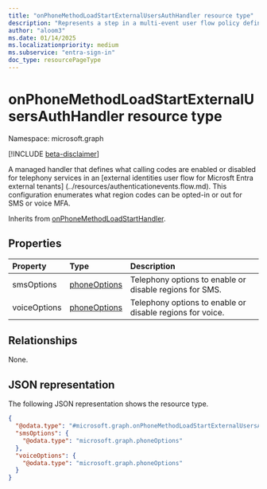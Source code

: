 ```yaml
---
title: "onPhoneMethodLoadStartExternalUsersAuthHandler resource type"
description: "Represents a step in a multi-event user flow policy defining what happens when telephony methods are ready to be presented to the user."
author: "aloom3"
ms.date: 01/14/2025
ms.localizationpriority: medium
ms.subservice: "entra-sign-in"
doc_type: resourcePageType
---
```


# onPhoneMethodLoadStartExternalUsersAuthHandler resource type

Namespace: microsoft.graph

[!INCLUDE [beta-disclaimer](../../includes/beta-disclaimer.md)]

A managed handler that defines what calling codes are enabled or disabled for telephony services in an [external identities user flow for Microsft Entra external tenants] (../resources/authenticationevents.flow.md). 
This configuration enumerates what region codes can be opted-in or out for SMS or voice MFA.


Inherits from [onPhoneMethodLoadStartHandler](../resources/onphonemethodloadstarthandler.md).


## Properties
|Property|Type|Description|
|:---|:---|:---|
|smsOptions|[phoneOptions](../resources/phoneoptions.md)|Telephony options to enable or disable regions for SMS.|
|voiceOptions|[phoneOptions](../resources/phoneoptions.md)|Telephony options to enable or disable regions for voice.|

## Relationships
None.

## JSON representation
The following JSON representation shows the resource type.
<!-- {
  "blockType": "resource",
  "@odata.type": "microsoft.graph.onPhoneMethodLoadStartExternalUsersAuthHandler"
}
-->
``` json
{
  "@odata.type": "#microsoft.graph.onPhoneMethodLoadStartExternalUsersAuthHandler",
  "smsOptions": {
    "@odata.type": "microsoft.graph.phoneOptions"
  },
  "voiceOptions": {
    "@odata.type": "microsoft.graph.phoneOptions"
  }
}
```

